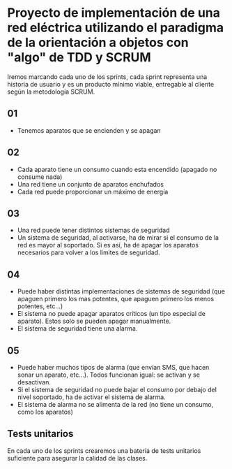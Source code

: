 # Proyecto de implementación de una red eléctrica utilizando el paradigma de la orientación a objetos con "algo" de TDD y SCRUM

Iremos marcando cada uno de los sprints, cada sprint representa una historia de usuario y es un producto mínimo viable, entregable al cliente según la metodología SCRUM.

## 01
 - Tenemos aparatos que se encienden y se apagan

## 02
 - Cada aparato tiene un consumo cuando esta encendido (apagado no
consume nada)
 - Una red tiene un conjunto de aparatos enchufados
 - Cada red puede proporcionar un máximo de energía

## 03
 - Una red puede tener distintos sistemas de seguridad
 - Un sistema de seguridad, al activarse, ha de mirar si el consumo de la
red es mayor al soportado.
 Si es así, ha de apagar los aparatos necesarios para volver a los
limites de seguridad.

## 04
 - Puede haber distintas implementaciones de sistemas de seguridad
(que apaguen primero los mas potentes, que apaguen primero los
menos potentes, etc...)
 - El sistema no puede apagar aparatos críticos (un tipo especial de
aparato). Estos solo se pueden apagar manualmente.
 - El sistema de seguridad tiene una alarma.

## 05
 - Puede haber muchos tipos de alarma (que envían SMS, que hacen
sonar un aparato, etc...). Todos funcionan igual: se activan y se
desactivan.
 - Si el sistema de seguridad no puede bajar el consumo por debajo del
nivel soportado, ha de activar el sistema de alarma.
 - El sistema de alarma no se alimenta de la red (no tiene un consumo,
como los aparatos)

## Tests unitarios

En cada uno de los sprints crearemos una batería de tests unitarios suficiente para asegurar la calidad de las clases.

